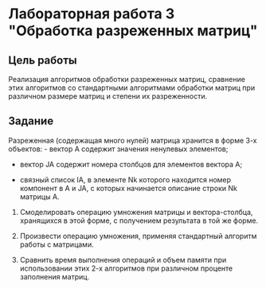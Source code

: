 # Лабораторная работа 3 "Обработка разреженных матриц"

## Цель работы
Реализация алгоритмов обработки разреженных матриц, сравнение этих алгоритмов со стандартными алгоритмами обработки матриц при различном размере матриц и степени их разреженности.



## Задание
Разреженная (содержащая много нулей) матрица хранится в форме 3-х объектов: - вектор A содержит значения ненулевых элементов;

- вектор JA содержит номера столбцов для элементов вектора A;

- связный список IA, в элементе Nk которого находится номер компонент
в A и JA, с которых начинается описание строки Nk матрицы A.

1. Смоделировать операцию умножения матрицы и вектора-столбца, хранящихся в этой форме, с получением результата в той же форме.

2. Произвести операцию умножения, применяя стандартный алгоритм работы с матрицами.

3. Сравнить время выполнения операций и объем памяти при использовании этих 2-х алгоритмов при различном проценте заполнения матриц.
